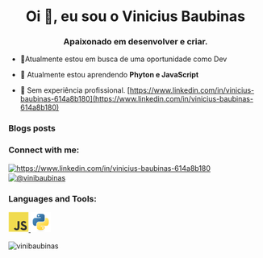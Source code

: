<h1 align="center">Oi 👋, eu sou o Vinicius Baubinas</h1>
<h3 align="center">Apaixonado em desenvolver e criar.</h3>

- 🔭Atualmente estou em busca de uma oportunidade como Dev 

- 🤝 Atualmente estou aprendendo **Phyton e JavaScript**

- 📄 Sem experiência profissional. [https://www.linkedin.com/in/vinicius-baubinas-614a8b180](https://www.linkedin.com/in/vinicius-baubinas-614a8b180)

### Blogs posts
<!-- BLOG-POST-LIST:START -->
<!-- BLOG-POST-LIST:END -->

<h3 align="left">Connect with me:</h3>
<p align="left">
<a href="https://linkedin.com/in/https://www.linkedin.com/in/vinicius-baubinas-614a8b180" target="blank"><img align="center" src="https://raw.githubusercontent.com/rahuldkjain/github-profile-readme-generator/master/src/images/icons/Social/linked-in-alt.svg" alt="https://www.linkedin.com/in/vinicius-baubinas-614a8b180" height="30" width="40" /></a>
<a href="https://instagram.com/@vinibaubinas" target="blank"><img align="center" src="https://raw.githubusercontent.com/rahuldkjain/github-profile-readme-generator/master/src/images/icons/Social/instagram.svg" alt="@vinibaubinas" height="30" width="40" /></a>
</p>

<h3 align="left">Languages and Tools:</h3> <a href="https://developer.mozilla.org/en-US/docs/Web/JavaScript" target="_blank" rel="noreferrer"> <img src="https://raw.githubusercontent.com/devicons/devicon/master/icons/javascript/javascript-original.svg" alt="javascript" width="40" height="40"/> </a> 
<img src="https://raw.githubusercontent.com/devicons/devicon/master/icons/python/python-original.svg" alt="python" width="40" height="40"/> </a>
<p><img align="center" src="https://github-readme-stats.vercel.app/api/top-langs?username=vinibaubinas&show_icons=true&locale=en&layout=compact" alt="vinibaubinas" /></p>



<!---
- 👋 Hi, I’m @vinibaubinas
- 👀 I’m interested in ...
- 🌱 I’m currently learning ...
- 💞️ I’m looking to collaborate on ...
- 📫 How to reach me ...

<!---
vinibaubinas/vinibaubinas is a ✨ special ✨ repository because its `README.md` (this file) appears on your GitHub profile.
You can click the Preview link to take a look at your changes.
--->
